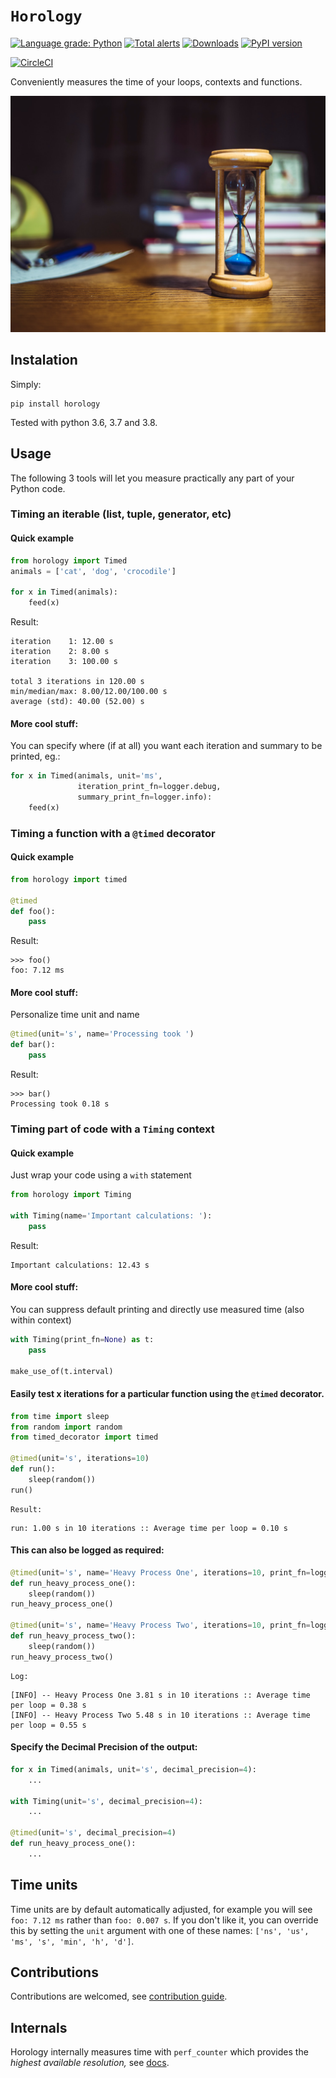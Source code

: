 # `Horology`

[![Language grade: Python](https://img.shields.io/lgtm/grade/python/g/mjmikulski/horology.svg?logo=lgtm&logoWidth=18)](https://lgtm.com/projects/g/mjmikulski/horology/context:python)
[![Total alerts](https://img.shields.io/lgtm/alerts/g/mjmikulski/horology.svg?logo=lgtm&logoWidth=18)](https://lgtm.com/projects/g/mjmikulski/horology/alerts/)
[![Downloads](https://pepy.tech/badge/horology/month)](https://pepy.tech/project/horology/month)
[![PyPI version](https://badge.fury.io/py/horology.svg)](https://badge.fury.io/py/horology)

[![CircleCI](https://circleci.com/gh/mjmikulski/horology/tree/master.svg?style=svg)](https://circleci.com/gh/mjmikulski/horology/tree/master)

Conveniently measures the time of your loops, contexts and functions.

![](hourglass.jpg "Photo by Mike from Pexels")



## Instalation
Simply:
```
pip install horology
```

Tested with python 3.6, 3.7 and 3.8.

## Usage
The following 3 tools will let you measure practically any part of your Python code.

### Timing an iterable (list, tuple, generator, etc)
#### Quick example
```python
from horology import Timed
animals = ['cat', 'dog', 'crocodile']

for x in Timed(animals):
    feed(x)
```
Result:
```
iteration    1: 12.00 s
iteration    2: 8.00 s
iteration    3: 100.00 s

total 3 iterations in 120.00 s
min/median/max: 8.00/12.00/100.00 s
average (std): 40.00 (52.00) s

```

#### More cool stuff:
You can specify where (if at all) you want each iteration and summary to be printed, eg.:
```python
for x in Timed(animals, unit='ms', 
               iteration_print_fn=logger.debug, 
               summary_print_fn=logger.info):
    feed(x)
```


### Timing a function with a `@timed` decorator
#### Quick example
```python
from horology import timed

@timed
def foo():
    pass
```
Result:
```
>>> foo()
foo: 7.12 ms
```

#### More cool stuff:
Personalize time unit and name
```python
@timed(unit='s', name='Processing took ')
def bar():
    pass
```
Result:
```
>>> bar()
Processing took 0.18 s
```


### Timing part of code with a `Timing` context
#### Quick example
Just wrap your code using a `with` statement
```python
from horology import Timing

with Timing(name='Important calculations: '):
    pass
```
Result:
```
Important calculations: 12.43 s
```

#### More cool stuff:
You can suppress default printing and directly use measured time (also within context)
```python
with Timing(print_fn=None) as t:
    pass
    
make_use_of(t.interval)
```


#### Easily test x iterations for a particular function using the `@timed` decorator.
```python
from time import sleep
from random import random
from timed_decorator import timed

@timed(unit='s', iterations=10)
def run():
    sleep(random())
run()
```
```
Result:
```
```
run: 1.00 s in 10 iterations :: Average time per loop = 0.10 s
```

#### This can also be logged as required:
``` python
@timed(unit='s', name='Heavy Process One', iterations=10, print_fn=logger.info)
def run_heavy_process_one():
    sleep(random())
run_heavy_process_one()

@timed(unit='s', name='Heavy Process Two', iterations=10, print_fn=logger.info)
def run_heavy_process_two():
    sleep(random())
run_heavy_process_two()
```
```
Log:
```
```
[INFO] -- Heavy Process One 3.81 s in 10 iterations :: Average time per loop = 0.38 s
[INFO] -- Heavy Process Two 5.48 s in 10 iterations :: Average time per loop = 0.55 s
```

#### Specify the Decimal Precision of the output:
```python
for x in Timed(animals, unit='s', decimal_precision=4):
    ...

with Timing(unit='s', decimal_precision=4):
    ...

@timed(unit='s', decimal_precision=4)
def run_heavy_process_one():
    ...
```


## Time units
Time units are by default automatically adjusted, for example you will see
`foo: 7.12 ms` rather than `foo: 0.007 s`. If you don't like it, 
you can override this by setting the `unit` argument with one of these names: 
`['ns', 'us', 'ms', 's', 'min', 'h', 'd']`.


## Contributions 
Contributions are welcomed, see [contribution guide](.github/contributing.md).


## Internals
Horology internally measures time with `perf_counter` which provides the *highest available resolution,*
 see [docs](https://docs.python.org/3/library/time.html#time.perf_counter).
